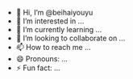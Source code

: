 - 👋 Hi, I’m @beihaiyouyu
- 👀 I’m interested in ...
- 🌱 I’m currently learning ...
- 💞️ I’m looking to collaborate on ...
- 📫 How to reach me ...
- 😄 Pronouns: ...
- ⚡ Fun fact: ...

<!---
beihaiyouyu/beihaiyouyu is a ✨ special ✨ repository because its `README.md` (this file) appears on your GitHub profile.
You can click the Preview link to take a look at your changes.
--->
